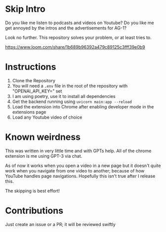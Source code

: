 # Skip Intro

Do you like me listen to podcasts and videos on Youtube?
Do you like me get annoyed by the intros and the advertisements for AG-1?

Look no further. This repository solves your problem, or at least tries to.

https://www.loom.com/share/1b689b96392a479c89125c3fff39e0b9

# Instructions

1. Clone the Repository
1. You will need a `.env` file in the root of the repository with "OPENAI_API_KEY=" set
1. I am using poetry, use it to install all dependencies
1. Get the backend running using `uvicorn main:app --reload`
1. Load the extension into Chrome after enabling developer mode in the extensions page
1. Load any Youtube video of choice


# Known weirdness

This was written in very little time and with GPTs help. All of the chrome extension is me using GPT-3 via chat.

As of now it works when you open a video in a new page but it doesn't quite work when you navigate from one
video to another; because of how YouTube handles page navigations. Hopefully this isn't true after
I release this.

The skipping is best effort!

# Contributions
Just create an issue or a PR; it will be reviewed swiftly
